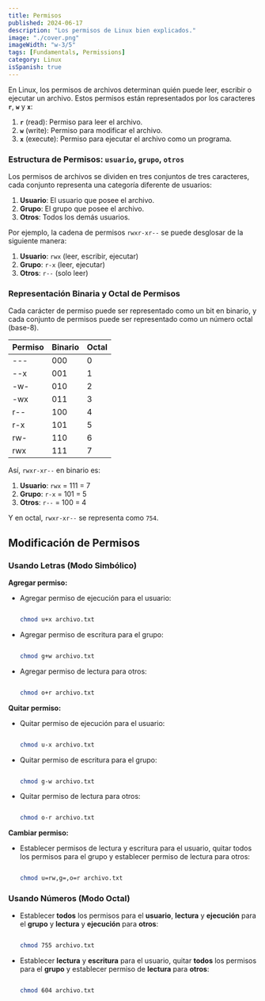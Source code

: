 ```yaml
---
title: Permisos
published: 2024-06-17
description: "Los permisos de Linux bien explicados."
image: "./cover.png"
imageWidth: "w-3/5"
tags: [Fundamentals, Permissions]
category: Linux
isSpanish: true
---
```


En Linux, los permisos de archivos determinan quién puede leer, escribir o ejecutar un archivo. Estos permisos están representados por los caracteres **`r`**, **`w`** y **`x`**:

1. **`r`** (read): Permiso para leer el archivo.
2. **`w`** (write): Permiso para modificar el archivo.
3. **`x`** (execute): Permiso para ejecutar el archivo como un programa.

### Estructura de Permisos: `usuario`, `grupo`, `otros`

Los permisos de archivos se dividen en tres conjuntos de tres caracteres, cada conjunto representa una categoría diferente de usuarios:

1. **Usuario**: El usuario que posee el archivo.
2. **Grupo**: El grupo que posee el archivo.
3. **Otros**: Todos los demás usuarios.

Por ejemplo, la cadena de permisos `rwxr-xr--` se puede desglosar de la siguiente manera:

1. **Usuario**: `rwx` (leer, escribir, ejecutar)
2. **Grupo**: `r-x` (leer, ejecutar)
3. **Otros**: `r--` (solo leer)

### Representación Binaria y Octal de Permisos

Cada carácter de permiso puede ser representado como un bit en binario, y cada conjunto de permisos puede ser representado como un número octal (base-8).

| Permiso | Binario | Octal |
| ------- | ------- | ----- |
| ---     | 000     | 0     |
| --x     | 001     | 1     |
| -w-     | 010     | 2     |
| -wx     | 011     | 3     |
| r--     | 100     | 4     |
| r-x     | 101     | 5     |
| rw-     | 110     | 6     |
| rwx     | 111     | 7     |

Así, `rwxr-xr--` en binario es:

1. **Usuario**: `rwx` = 111 = 7
2. **Grupo**: `r-x` = 101 = 5
3. **Otros**: `r--` = 100 = 4

Y en octal, `rwxr-xr--` se representa como `754`.

## Modificación de Permisos

### Usando Letras (Modo Simbólico)

**Agregar permiso:**

- Agregar permiso de ejecución para el usuario:

  ```bash

  chmod u+x archivo.txt
  ```

- Agregar permiso de escritura para el grupo:

  ```bash

  chmod g+w archivo.txt
  ```

- Agregar permiso de lectura para otros:

  ```bash

  chmod o+r archivo.txt
  ```

**Quitar permiso:**

- Quitar permiso de ejecución para el usuario:

  ```bash

  chmod u-x archivo.txt
  ```

- Quitar permiso de escritura para el grupo:

  ```bash

  chmod g-w archivo.txt
  ```

- Quitar permiso de lectura para otros:

  ```bash

  chmod o-r archivo.txt
  ```

**Cambiar permiso:**

- Establecer permisos de lectura y escritura para el usuario, quitar todos los permisos para el grupo y establecer permiso de lectura para otros:

  ```bash

  chmod u=rw,g=,o=r archivo.txt
  ```

### Usando Números (Modo Octal)

- Establecer **todos** los permisos para el **usuario**, **lectura** y **ejecución** para el **grupo** y **lectura** y **ejecución** para **otros**:

  ```bash

  chmod 755 archivo.txt
  ```

- Establecer **lectura** y **escritura** para el usuario, quitar **todos** los permisos para el **grupo** y establecer permiso de **lectura** para **otros**:

  ```bash

  chmod 604 archivo.txt
  ```
